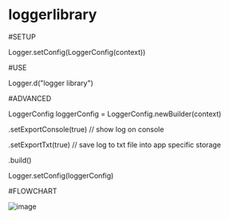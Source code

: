 # loggerlibrary

#SETUP

Logger.setConfig(LoggerConfig(context))

#USE

Logger.d("logger library")

#ADVANCED

LoggerConfig loggerConfig = LoggerConfig.newBuilder(context)

  .setExportConsole(true)  // show log on console
  
  .setExportTxt(true)      // save log to txt file into app specific storage
  
  .build()
  
 Logger.setConfig(loggerConfig)

#FLOWCHART

 ![image](https://user-images.githubusercontent.com/41892926/112708980-318fda00-8ee8-11eb-9110-04670c50ac78.png)
